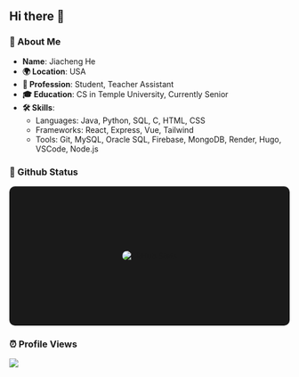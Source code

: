 ## Hi there 👋

### 👋 About Me  

- **Name**: Jiacheng He
- **🌍 Location**: USA
- **💼 Profession**: Student, Teacher Assistant
- **🎓 Education**: CS in Temple University, Currently Senior
- **🛠️ Skills**:
  - Languages: Java, Python, SQL, C, HTML, CSS
  - Frameworks: React, Express, Vue, Tailwind
  - Tools: Git, MySQL, Oracle SQL, Firebase, MongoDB, Render, Hugo, VSCode, Node.js  

### 🦉 Github Status  

<!-- GitHub Stats -->
<div style="flex: 1; display: flex; justify-content: center; align-items: center; height: 250px; background: #1a1a1a; border-radius: 10px;">
  <img 
    src="https://github-readme-stats.vercel.app/api?username=HarrryHe&show_icons=true&theme=radical" 
    alt="GitHub Stats"
    style="max-height: 100%; border-radius: 10px;"
  />
</div>  


### ⏰ Profile Views
<img src="https://access-counter.vercel.app/api/counter?name=HarrryHe&length=9" />

